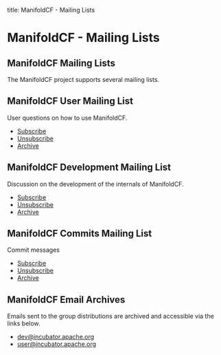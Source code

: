 title: ManifoldCF - Mailing Lists

# ManifoldCF - Mailing Lists

## ManifoldCF Mailing Lists

The ManifoldCF project supports several mailing lists.

## ManifoldCF User Mailing List

User questions on how to use ManifoldCF.

* [Subscribe](mailto:user-subscribe@manifoldcf.apache.org)
* [Unsubscribe](mailto:user-unsubscribe@manifoldcf.apache.org)
* [Archive](http://mail-archives.apache.org/mod_mbox/manifoldcf-user/)

## ManifoldCF Development Mailing List

Discussion on the development of the internals of ManifoldCF.

* [Subscribe](mailto:dev-subscribe@manifoldcf.apache.org)
* [Unsubscribe](mailto:dev-unsubscribe@manifoldcf.apache.org)
* [Archive](http://mail-archives.apache.org/mod_mbox/manifoldcf-dev/)

## ManifoldCF Commits Mailing List

Commit messages

* [Subscribe](mailto:commits-subscribe@manifoldcf.apache.org)
* [Unsubscribe](mailto:commits-unsubscribe@manifoldcf.apache.org)
* [Archive](http://mail-archives.apache.org/mod_mbox/manifoldcf-commits/)

## ManifoldCF Email Archives

Emails sent to the group distributions are archived and accessible via the links below.

* [dev@incubator.apache.org](http://www.mail-archive.com/dev@manifoldcf.apache.org/index.html)
* [user@incubator.apache.org](http://www.mail-archive.com/user@manifoldcf.apache.org/index.html)
